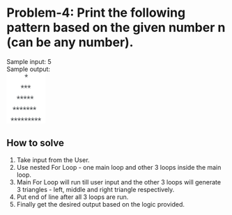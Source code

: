 # Problem-4: Print the following pattern based on the given number n (can be any number). 

Sample input: 5 <br>
Sample output: <br>
![pyramid](pyramid.png)

## How to solve

1. Take input from the User.
2. Use nested For Loop - one main loop and other 3 loops inside the main loop.
3. Main For Loop will run till user input and the other 3 loops will generate 3 triangles - left, middle and right triangle respectively.
4. Put end of line after all 3 loops are run.
5. Finally get the desired output based on the logic provided.
